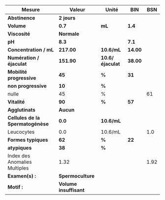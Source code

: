 |              Mesure             |        Valeur        |      Unité      |   BIN   | BSN|
|---------------------------------|----------------------|-----------------|---------|----|
|          **Abstinence**         |      **2 jours**     |                 |         |    |
|            **Volume**           |        **0.7**       |      **mL**     | **1.4** |    |
|          **Viscosité**          |      **Normale**     |                 |         |    |
|              **pH**             |        **8.3**       |                 | **7.1** |    |
|      **Concentration / mL**     |      **217.00**      |   **10.6/mL**   |**14.00**|    |
|    **Numération / éjaculat**    |      **151.90**      |**10.6/éjaculat**|**38.00**|    |
|     **Mobilité progressive**    |        **45**        |      **%**      |  **31** |    |
|       **non progressive**       |        **10**        |      **%**      |         |    |
|              nulle              |          45          |        %        |         | 61 |
|           **Vitalité**          |        **90**        |      **%**      |  **57** |    |
|         **Agglutinats**         |       **Aucun**      |                 |         |    |
|**Cellules de la Spermatogénèse**|        **0.0**       |   **10.6/mL**   |         |    |
|            Leucocytes           |          0.0         |     10.6/mL     |         | 1.0|
|       **Formes typiques**       |        **62**        |      **%**      |  **22** |    |
|          **atypiques**          |        **38**        |      **%**      |         |    |
|  Index des Anomalies Multiples  |         1.32         |                 |         |1.92|
|         **Examen(s) :**         |   **Spermoculture**  |                 |         |    |
|           **Motif :**           |**Volume insuffisant**|                 |         |    |